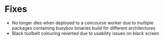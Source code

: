 # Fixes

* No longer dies when deployed to a concourse worker due to multiple packages
  containing busybox binaries build for different architectures
* Black toolbelt colouring reverted due to usability issues on black screen

